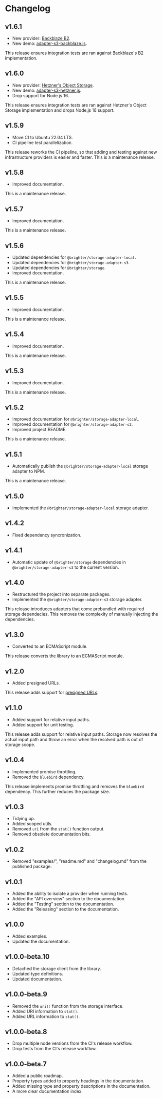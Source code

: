 # Changelog

## v1.6.1

- New provider: [Backblaze B2](https://www.backblaze.com/cloud-storage).
- New demo: [adapter-s3-backblaze.js](https://github.com/brihter/storage/blob/main/demo/adapter-s3-backblaze.js).

This release ensures integration tests are ran against Backblaze's B2 implementation.

## v1.6.0

- New provider: [Hetzner's Object Storage](https://www.hetzner.com/storage/object-storage/).
- New demo: [adapter-s3-hetzner.js](https://github.com/brihter/storage/blob/main/demo/adapter-s3-hetzner.js).
- Drop support for Node.js 16.

This release ensures integration tests are ran against Hetzner's Object Storage implementation and drops Node.js 16 support.

## v1.5.9

- Move CI to Ubuntu 22.04 LTS.
- CI pipeline test parallelization.

This release reworks the CI pipeline, so that adding and testing against new infrastructure providers is easier and faster. This is a maintenance release.

## v1.5.8

- Improved documentation.

This is a maintenance release.

## v1.5.7

- Improved documentation.

This is a maintenance release.

## v1.5.6

- Updated dependencies for `@brighter/storage-adapter-local`.
- Updated dependencies for `@brighter/storage-adapter-s3`.
- Updated dependencies for `@brighter/storage`.
- Improved documentation.

This is a maintenance release.

## v1.5.5

- Improved documentation.

This is a maintenance release.

## v1.5.4

- Improved documentation.

This is a maintenance release.

## v1.5.3

- Improved documentation.

This is a maintenance release.

## v1.5.2

- Improved documentation for `@brighter/storage-adapter-local`.
- Improved documentation for `@brighter/storage-adapter-s3`.
- Improved project README.

This is a maintenance release.

## v1.5.1

- Automatically publish the `@brighter/storage-adapter-local` storage adapter to NPM.

This is a maintenance release.

## v1.5.0

- Implemented the `@brighter/storage-adapter-local` storage adapter.

## v1.4.2

- Fixed dependency syncronization.

## v1.4.1

- Automatic update of `@brighter/storage` dependencies in `@brighter/storage-adapter-s3` to the current version.

## v1.4.0

- Restructured the project into separate packages.
- Implemented the `@brighter/storage-adapter-s3` storage adapter.

This release introduces adapters that come prebundled with required storage dependecies. This removes the complexity of manually injecting the dependencies.

## v1.3.0

- Converted to an ECMAScript module.

This release converts the library to an ECMAScript module.

## v1.2.0

- Added presigned URLs.

This release adds support for [presigned URLs](https://docs.aws.amazon.com/AmazonS3/latest/userguide/using-presigned-url.html).

## v1.1.0

- Added support for relative input paths.
- Added support for unit testing.

This release adds support for relative input paths. Storage now resolves the actual input path and throw an error when the resolved path is out of storage scope.

## v1.0.4

- Implemented promise throttling.
- Removed the `bluebird` dependency.

This release implements promise throttling and removes the `bluebird` dependency. This further reduces the package size.

## v1.0.3

- Tidying up.
- Added scoped utils.
- Removed `uri` from the `stat()` function output.
- Removed obsolete documentation bits.

## v1.0.2

- Removed "examples/", "readme.md" and "changelog.md" from the published package.

## v1.0.1

- Added the ability to isolate a provider when running tests.
- Added the "API overview" section to the documentation.
- Added the "Testing" section to the documentation.
- Added the "Releasing" section to the documentation.

## v1.0.0

- Added examples.
- Updated the documentation.

## v1.0.0-beta.10

- Detached the storage client from the library.
- Updated type definitions.
- Updated documentation.

## v1.0.0-beta.9

- Removed the `uri()` function from the storage interface.
- Added URI information to `stat()`.
- Added URL information to `stat()`.

## v1.0.0-beta.8

- Drop multiple node versions from the CI's release workflow.
- Drop tests from the CI's release workflow.

## v1.0.0-beta.7

- Added a public roadmap.
- Property types added to property headings in the documentation.
- Added missing type and property descriptions in the documentation.
- A more clear documentation index.
